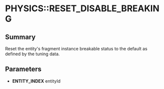 # PHYSICS::RESET_DISABLE_BREAKING

## Summary
Reset the entity's fragment instance breakable status to the default as defined by the tuning data.

## Parameters
* **ENTITY_INDEX** entityId